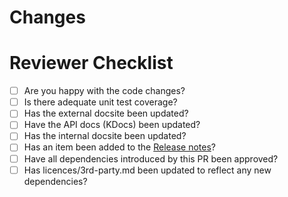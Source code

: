 # Changes

# Reviewer Checklist

- [ ] Are you happy with the code changes?
- [ ] Is there adequate unit test coverage?
- [ ] Has the external docsite been updated?
- [ ] Have the API docs (KDocs) been updated?
- [ ] Has the internal docsite been updated?
- [ ] Has an item been added to the [Release notes](https://github.com/corda/sgxjvm/blob/master/docs/docs/index.md)?
- [ ] Have all dependencies introduced by this PR been approved?
- [ ] Has licences/3rd-party.md been updated to reflect any new dependencies?
